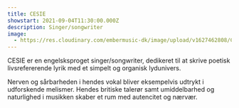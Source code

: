 ```yaml
---
title: CESIE
showstart: 2021-09-04T11:30:00.000Z
description: Singer/songwriter
image:
  - https://res.cloudinary.com/embermusic-dk/image/upload/v1627462808/CESISE_kck5wm.jpg
---
```

CESIE er en engelsksproget singer/songwriter, dedikeret til at skrive poetisk livsrefererende lyrik med et simpelt og organisk lydunivers. 

Nerven og sårbarheden i hendes vokal bliver eksempelvis udtrykt i udforskende melismer. Hendes britiske talerør samt umiddelbarhed og naturlighed i musikken skaber et rum med autencitet og nærvær.